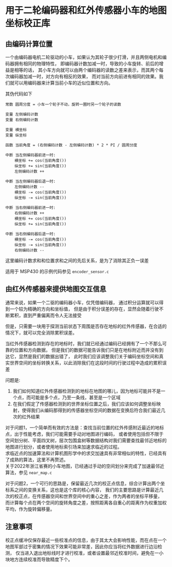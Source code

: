 # 用于二轮编码器和红外传感器小车的地图坐标校正库

## 由编码计算位置
一个由编码器电机二轮驱动的小车，如果认为其轮子很少打滑，并且两侧电机和编码器拥有相同的物理特性，
即编码器计数加减一时，导致的小车旋转、前后的增益是相等的话，
其小车方向就可以由两个编码器的读数之差来表示，而其两个每次编码器加减一时，对方向有相反的效果，
而对当前方向前进有相同的效果。我们就可以用编码器来计算当前小车的近似位置和方向。

其伪代码如下
```
常数 圆周分度 = 小车一个轮子不动，旋转一圈时另一个轮子的读数

变量 左侧编码计数
变量 右侧编码计数

变量 横坐标
变量 纵坐标

函数 当前角度 = (右侧编码计数 - 左侧编码计数) * 2 * PI / 圆周分度

中断 当左侧编码器前进一时:
    横坐标 += cos(当前角度())
    纵坐标 += sin(当前角度())
    左侧编码计数 ++
    
中断 当左侧编码器后退一时:
    左侧编码计数 --
    横坐标 -= cos(当前角度())
    纵坐标 -= sin(当前角度())
    
中断 当右侧编码器前进一时:
    右侧编码计数 ++
    横坐标 += cos(当前角度())
    纵坐标 += sin(当前角度())
    
中断 当右侧编码器后退一时:
    横坐标 -= cos(当前角度())
    纵坐标 -= sin(当前角度())
    右侧编码计数 --
```
这里编码计数求和和位置求和之间的先后关系，是为了消除其正负一误差

适用于 MSP430 的示例代码参见 `encoder_sensor.c`

## 由红外传感器来提供地图交互信息
通常来说，如果一个二驱的编码器小车，仅凭借编码器，
通过积分运算就可以得到一个较为精确的方向和坐标值，
但是由于积分误差的存在，显然会随着行驶不断累积，直到严重偏离而令人无法接受

但是，只需要一块用于探测当前状态下周围是否存在地标的红外传感器，在合适的情况下，就可以完全消除累积误差。

当红外传感器检测到存在的地标时，我们就已经通过编码已经拥有了一个不那么可靠的位置和方向数据，
但是我们的数据可能告诉我们只是在地标附近而并没有到达它，显然是我们的数据出错了，
此时我们应该调整我们关于编码坐标空间和真实世界空间的坐标转换关系，以此消除我们在这段时间的行驶过程中造成的累积误差

问题是:  
1. 我们如何知道红外传感器检测到的地标在地图的哪儿，因为地标可能并不是一个点，而可能是多个点，乃至一条线，甚至是一个区域  
2. 在我们假定了传感器检测到的世界坐标位置之后，我们应该如何调整坐标映射，使得我们从编码那得到的传感器坐标空间的数据在变换后符合我们最近几次的红外结果  

对于问题1，一个简单而有效的方法是：查找当前位置的红外传感附近最近的地标点，出于性能考虑，我们可能需要手动对地图进行编码，
或者使用包括但不限于空间划分树、平面四叉树，层次包围盒树等数据结构对我们需要查找最邻近地标的地图进行划分，或者使用地标索引场来加速求临近的过程。  
求临近点的加速算法和计算机图形学中的求交加速具有非常相似的特性，已经具有了成熟的算法，这里不再赘述。  
关于2022年浙江省赛的小车地图，已经通过手动的空间划分来完成了加速最邻近算法，参见 `near_map.c`

对于问题2，一个可行的思路是，保留最近几次的校正点信息，综合计算出两个坐标系之间的变换关系，这也是这个库的核心内容，
我们的主要思路是计算最近几次的校正点，在传感器空间和世界空间中的重心之差，作为两者的坐标平移量，
而计算每个点在两个空间的旋转角度之差，按照距离各自重心的距离作为权重加权平均，作为旋转偏移量。

## 注意事项
校正点缓冲仅保存最近一些校准点的信息，由于其太大会影响性能，而在点在一个地图军部过于密集的情况下效果可能非常差，因此你应当将红外数据进行边沿检测，
仅当进入退出地标线时才进行校准，或者设置最邻近校准时间，避免在一小块地方连续校准而导致精度下个。
